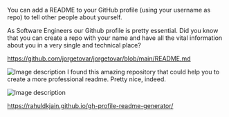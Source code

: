 You can add a README to your GitHub profile (using your username as repo) to tell other people about yourself.


As Software Engineers our Github profile is pretty essential. Did you know that you can create a repo with your name and have all the vital information about you in a very single and technical place?


https://github.com/jorgetovar/jorgetovar/blob/main/README.md


![Image description](https://dev-to-uploads.s3.amazonaws.com/uploads/articles/hw5g93ckjjcptlxfamml.jpg)
I found this amazing repository that could help you to create a more professional readme. Pretty nice, indeed. 

![Image description](https://dev-to-uploads.s3.amazonaws.com/uploads/articles/pl05fidkleyukc52j0xb.jpg)


https://rahuldkjain.github.io/gh-profile-readme-generator/
